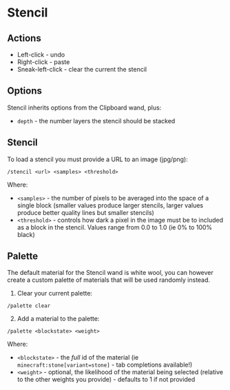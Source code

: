 # Stencil

## Actions
- Left-click - undo
- Right-click - paste
- Sneak-left-click - clear the current the stencil

## Options
Stencil inherits options from the Clipboard wand, plus:
- `depth` - the number layers the stencil should be stacked

## Stencil
To load a stencil you must provide a URL to an image (jpg/png):
```
/stencil <url> <samples> <threshold>
```
Where:
- `<samples>` - the number of pixels to be averaged into the space of a single block (smaller values produce larger
 stencils, larger values produce better quality lines but smaller stencils)
- `<threshold>` - controls how dark a pixel in the image must be to included as a block in the stencil. Values range
 from 0.0 to 1.0 (ie 0% to 100% black)

## Palette
The default material for the Stencil wand is white wool, you can however create a custom palette of materials that
 will be used randomly instead.

1. Clear your current palette:
```
/palette clear
```

2. Add a material to the palette:
```
/palette <blockstate> <weight>
```
Where:
- `<blockstate>` - the _full_ id of the material (ie `minecraft:stone[variant=stone]` - tab completions available!)
- `<weight>` - optional, the likelihood of the material being selected (relative to the other weights you provide) -
 defaults to 1 if not provided